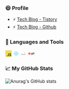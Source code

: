 ### 😄 Profile
- ⚡ [Tech Blog - Tistory](https://bkjeon1614.tistory.com/)
- ⚡ [Tech Blog - Github](https://bkjeon1614.github.io/blog/)

### 🔭 Languages and Tools
<code><img height="20" src="https://raw.githubusercontent.com/github/explore/80688e429a7d4ef2fca1e82350fe8e3517d3494d/topics/javascript/javascript.png"></code>
<code><img height="20" src="https://raw.githubusercontent.com/github/explore/80688e429a7d4ef2fca1e82350fe8e3517d3494d/topics/react/react.png"></code>
<code><img height="20" src="https://raw.githubusercontent.com/github/explore/80688e429a7d4ef2fca1e82350fe8e3517d3494d/topics/mysql/mysql.png"></code>
<code><img height="20" src="https://raw.githubusercontent.com/github/explore/80688e429a7d4ef2fca1e82350fe8e3517d3494d/topics/git/git.png"></code>

### 📈 My GitHub Stats  
![Anurag's GitHub stats](https://github-readme-stats.vercel.app/api?username=bkjeon1614&show_icons=true&theme=default)

<!--
ICON: ✨ 🔭 🌱 👯 🤔 💬 📫 😄 ⚡ 🚧 🏆 🌸 ✅ ⏳ 📊 📫 📝
-->
